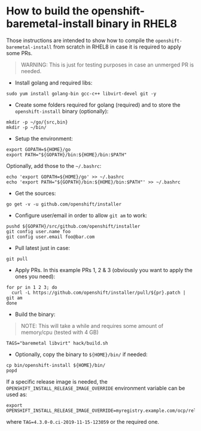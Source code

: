 # How to build the openshift-baremetal-install binary in RHEL8

Those instructions are intended to show how to compile the `openshift-baremetal-install`
from scratch in RHEL8 in case it is required to apply some PRs.

> WARNING: This is just for testing purposes in case an unmerged PR is needed.

* Install golang and required libs:

```shell
sudo yum install golang-bin gcc-c++ libvirt-devel git -y
```

* Create some folders required for golang (required)
and to store the `openshift-install` binary (optionally):

```shell
mkdir -p ~/go/{src,bin}
mkdir -p ~/bin/
```

* Setup the environment:

```shell
export GOPATH=${HOME}/go
export PATH="${GOPATH}/bin:${HOME}/bin:$PATH"
```

Optionally, add those to the `~/.bashrc`:

```shell
echo 'export GOPATH=${HOME}/go' >> ~/.bashrc
echo 'export PATH="${GOPATH}/bin:${HOME}/bin:$PATH"' >> ~/.bashrc
```

* Get the sources:

```shell
go get -v -u github.com/openshift/installer
```

* Configure user/email in order to allow `git am` to work:

```shell
pushd ${GOPATH}/src/github.com/openshift/installer
git config user.name foo
git config user.email foo@bar.com
```

* Pull latest just in case:

```shell
git pull
```

* Apply PRs. In this example PRs 1, 2 & 3 (obviously you want to apply the ones you need):

```shell
for pr in 1 2 3; do
  curl -L https://github.com/openshift/installer/pull/${pr}.patch | git am
done
```

* Build the binary:

> NOTE: This will take a while and requires some amount of memory/cpu (tested with 4 GB)

```shell
TAGS="baremetal libvirt" hack/build.sh
```

* Optionally, copy the binary to `${HOME}/bin/` if needed:

```shell
cp bin/openshift-install ${HOME}/bin/
popd
```

If a specific release image is needed, the `OPENSHIFT_INSTALL_RELEASE_IMAGE_OVERRIDE` environment
variable can be used as:

```shell
export OPENSHIFT_INSTALL_RELEASE_IMAGE_OVERRIDE=myregistry.example.com/ocp/release:TAG"
```

where `TAG=4.3.0-0.ci-2019-11-15-123059` or the required one.
